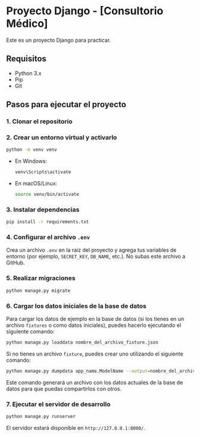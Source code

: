 # Proyecto Django - [Consultorio Médico]

Este es un proyecto Django para practicar.

## Requisitos

- Python 3.x
- Pip
- Git

## Pasos para ejecutar el proyecto

### 1. Clonar el repositorio

### 2. Crear un entorno virtual y activarlo

```bash
python -m venv venv
```

- En Windows:  
  ```bash
  venv\Scripts\activate
  ```

- En macOS/Linux:  
  ```bash
  source venv/bin/activate
  ```

### 3. Instalar dependencias

```bash
pip install -r requirements.txt
```

### 4. Configurar el archivo `.env`

Crea un archivo `.env` en la raíz del proyecto y agrega tus variables de entorno (por ejemplo, `SECRET_KEY`, `DB_NAME`, etc.). No subas este archivo a GitHub.

### 5. Realizar migraciones

```bash
python manage.py migrate
```

### 6. Cargar los datos iniciales de la base de datos

Para cargar los datos de ejemplo en la base de datos (si los tienes en un archivo `fixtures` o como datos iniciales), puedes hacerlo ejecutando el siguiente comando:

```bash
python manage.py loaddata nombre_del_archivo_fixture.json
```

Si no tienes un archivo `fixture`, puedes crear uno utilizando el siguiente comando:

```bash
python manage.py dumpdata app_name.ModelName --output=nombre_del_archivo_fixture.json
```

Este comando generará un archivo con los datos actuales de la base de datos para que puedas compartirlos con otros.

### 7. Ejecutar el servidor de desarrollo

```bash
python manage.py runserver
```

El servidor estará disponible en `http://127.0.0.1:8000/`.
